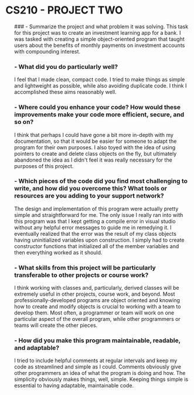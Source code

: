 # CS210 - PROJECT TWO
<ul>
### - Summarize the project and what problem it was solving.
This task for this project was to create an investment learning app for a bank. I was tasked with creating a simple object-oriented program that taught users about the benefits of monthly payments on investment accounts with compounding interest.

### - What did you do particularly well?
I feel that I made clean, compact code. I tried to make things as simple and lightweight as possible, while also avoiding duplicate code. I think I accomplished these aims reasonably well.

### - Where could you enhance your code? How would these improvements make your code more efficient, secure, and so on?
I think that perhaps I could have gone a bit more in-depth with my documentation, so that it would be easier for someone to adapt the program for their own purposes. I also toyed with the idea of using pointers to create and delete class objects on the fly, but ultimately abandoned the idea as I didn't feel it was really necessary for the purposes of this project.

### - Which pieces of the code did you find most challenging to write, and how did you overcome this? What tools or resources are you adding to your support network?
The design and implementation of this program were actually pretty simple and straightforward for me. The only issue I really ran into with this program was that I kept getting a compile error in visual studio without any helpful error messages to guide me in remedying it. I eventually realized that the error was the result of my class objects having uninitialized variables upon construction. I simply had to create constructor functions that initialized all of the member variables and then everything worked as it should.

### - What skills from this project will be particularly transferable to other projects or course work?
I think working with classes and, particularly, derived classes will be extremely useful in other projects, course work, and beyond. Most professionally-developed programs are object oriented and knowing how to create and modify objects is crucial to working with a team to develop them. Most often, a programmer or team will work on one particular aspect of the overall program, while other programmers or teams will create the other pieces.

### - How did you make this program maintainable, readable, and adaptable?
I tried to include helpful comments at regular intervals and keep my code as streamlined and simple as I could. Comments obviously give other programmers an idea of what the program is doing and how. The simplicity obviously makes things, well, simple. Keeping things simple is essential to having adaptable, maintainable code.
</ul>
